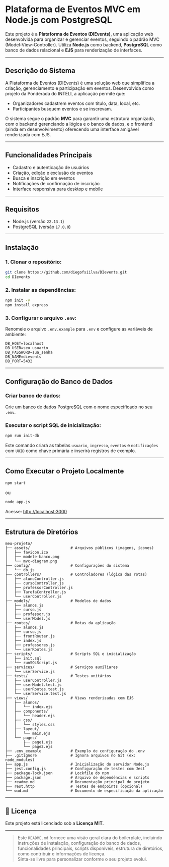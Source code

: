 
# Plataforma de Eventos MVC em Node.js com PostgreSQL

Este projeto é a **Plataforma de Eventos (DIEvents)**, uma aplicação web desenvolvida para organizar e gerenciar eventos, seguindo o padrão MVC (Model-View-Controller). Utiliza **Node.js** como backend, **PostgreSQL** como banco de dados relacional e **EJS** para renderização de interfaces.

---

## Descrição do Sistema

A Plataforma de Eventos (DIEvents) é uma solução web que simplifica a criação, gerenciamento e participação em eventos. Desenvolvida como projeto da Ponderada do INTELI, a aplicação permite que:

- Organizadores cadastrem eventos com título, data, local, etc.
- Participantes busquem eventos e se inscrevam.

O sistema segue o padrão **MVC** para garantir uma estrutura organizada, com o backend gerenciando a lógica e o banco de dados, e o frontend (ainda em desenvolvimento) oferecendo uma interface amigável renderizada com EJS.

---

## Funcionalidades Principais

- Cadastro e autenticação de usuários
- Criação, edição e exclusão de eventos
- Busca e inscrição em eventos
- Notificações de confirmação de inscrição
- Interface responsiva para desktop e mobile

---

## Requisitos

- Node.js (versão `22.13.1`)
- PostgreSQL (versão `17.0.0`)

---

## Instalação

### 1. Clonar o repositório:

```bash
git clone https://github.com/diegofsiilva/DIevents.git
cd DIevents
```

### 2. Instalar as dependências:

```bash
npm init -y
npm install express
```

### 3. Configurar o arquivo `.env`:

Renomeie o arquivo `.env.example` para `.env` e configure as variáveis de ambiente:

```env
DB_HOST=localhost
DB_USER=seu_usuario
DB_PASSWORD=sua_senha
DB_NAME=dievents
DB_PORT=5432
```

---

## Configuração do Banco de Dados

### Criar banco de dados:

Crie um banco de dados PostgreSQL com o nome especificado no seu `.env`.

### Executar o script SQL de inicialização:

```bash
npm run init-db
```

Este comando criará as tabelas `usuario`, `ingresso`, `eventos` e `notificações` com `UUID` como chave primária e inserirá registros de exemplo.

---

## Como Executar o Projeto Localmente

```bash
npm start
```

ou

```bash
node app.js
```

Acesse: [http://localhost:3000](http://localhost:3000)

---

## Estrutura de Diretórios

```
meu-projeto/
├── assets/                  # Arquivos públicos (imagens, ícones)
│   ├── favicon.ico
│   ├── modele-banco.png
│   └── mvc-diagram.png
├── config/                  # Configurações do sistema
│   └── db.js
├── controllers/             # Controladores (lógica das rotas)
│   ├── alunoController.js
│   ├── cursoController.js
│   ├── professorController.js
│   ├── TarefaController.js
│   └── userController.js
├── models/                  # Modelos de dados
│   ├── alunos.js
│   ├── curso.js
│   ├── professor.js
│   └── userModel.js
├── routes/                  # Rotas da aplicação
│   ├── alunos.js
│   ├── curso.js
│   ├── frontRouter.js
│   ├── index.js
│   ├── professores.js
│   └── userRoutes.js
├── scripts/                 # Scripts SQL e inicialização
│   ├── init.sql
│   └── runSQLScript.js
├── services/                # Serviços auxiliares
│   └── userService.js
├── tests/                   # Testes unitários
│   ├── userController.js
│   ├── userModel.test.js
│   ├── userRoutes.test.js
│   └── userService.test.js
├── views/                   # Views renderizadas com EJS
│   ├── alunos/
│   │   └── index.ejs
│   ├── components/
│   │   └── header.ejs
│   ├── css/
│   │   └── styles.css
│   ├── layout/
│   │   └── main.ejs
│   └── pages/
│       ├── page1.ejs
│       └── page2.ejs
├── .env_example             # Exemplo de configuração do .env
├── .gitignore               # Ignora arquivos no Git (ex: node_modules)
├── app.js                   # Inicialização do servidor Node.js
├── jest.config.js           # Configuração de testes com Jest
├── package-lock.json        # Lockfile do npm
├── package.json             # Arquivo de dependências e scripts
├── readme.md                # Documentação principal do projeto
├── rest.http                # Testes de endpoints (opcional)
└── wad.md                   # Documento de especificação da aplicação
```

---

## 📄 Licença

Este projeto está licenciado sob a **Licença MIT**.

---

> Este `README.md` fornece uma visão geral clara do boilerplate, incluindo instruções de instalação, configuração do banco de dados, funcionalidades principais, scripts disponíveis, estrutura de diretórios, como contribuir e informações de licença.  
> Sinta-se livre para personalizar conforme o seu projeto evolui.
